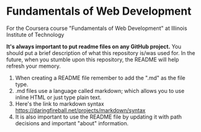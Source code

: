 # Fundamentals of Web Development
For the Coursera course "Fundamentals of Web Development" at Illinois Institute of Technology

**It's always important to put readme files on any GitHub project.**
You should put a brief description of what this repository is/was used for.
In the future, when you stumble upon this repository, the README will help refresh your memory.

1. When creating a README file remember to add the ".md" as the file type.
2. .md files use a language called markdown; which allows you to use inline HTML or just type plain text.
3. Here's the link to markdown syntax https://daringfireball.net/projects/markdown/syntax
4. It is also important to use the README file by updating it with path decisions and important "about" information.
